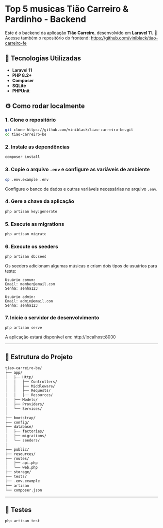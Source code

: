 # Top 5 musicas Tião Carreiro & Pardinho - Backend

Este é o backend da aplicação **Tião Carreiro**, desenvolvido em **Laravel 11**.
🔗 Acesse também o repositório do frontend:
https://github.com/viniblack/tiao-carreiro-fe

## 🚀 Tecnologias Utilizadas

-   **Laravel 11**
-   **PHP 8.2+**
-   **Composer**
-   **SQLite**
-   **PHPUnit**

## ⚙️ Como rodar localmente

### 1. Clone o repositório

```bash
git clone https://github.com/viniblack/tiao-carreiro-be.git
cd tiao-carreiro-be
```

### 2. Instale as dependências

```bash
composer install
```

### 3. Copie o arquivo `.env` e configure as variáveis de ambiente

```bash
cp .env.example .env
```

Configure o banco de dados e outras variáveis necessárias no arquivo `.env`.

### 4. Gere a chave da aplicação

```bash
php artisan key:generate
```

### 5. Execute as migrations

```bash
php artisan migrate
```

### 6. Execute os seeders

```bash
php artisan db:seed
```

Os seeders adicionam algumas músicas e criam dois tipos de usuários para teste:

```text
Usuário comum:
Email: member@email.com
Senha: senha123

Usuário admin:
Email: admin@email.com
Senha: senha123
```

### 7. Inicie o servidor de desenvolvimento

```bash
php artisan serve
```

A aplicação estará disponível em: http://localhost:8000

---

## 📁 Estrutura do Projeto

```bash
tiao-carreiro-be/
├── app/
│   ├── Http/
│   │   ├── Controllers/
│   │   ├── Middleware/
│   │   ├── Requests/
│   │   ├── Resources/
│   ├── Models/
│   ├── Providers/
│   └── Services/
│
├── bootstrap/
├── config/
├── database/
│   ├── factories/
│   ├── migrations/
│   └── seeders/
│
├── public/
├── resources/
├── routes/
│   ├── api.php
│   └── web.php
├── storage/
├── tests/
├── .env.example
├── artisan
└── composer.json
```

---

## 🧪 Testes

```bash
php artisan test
```
